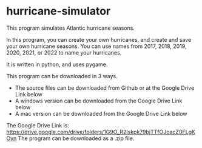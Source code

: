 # hurricane-simulator
This program simulates Atlantic hurricane seasons.

In this program, you can create your own hurricanes, and create and save your own hurricane seasons. You can use names from 2017, 2018, 2019, 2020, 2021, or 2022 to name your hurricanes.

It is written in python, and uses pygame.

This program can be downloaded in 3 ways. 
- The source files can be downloaded from Github or at the Google Drive Link below
- A windows version can be downloaded from the Google Drive Link below
- A mac version can be downloaded from the Google Drive Link below

The Google Drive Link is: https://drive.google.com/drive/folders/1G9O_R2Iskpk79bjTTfOJoacZ0FLgKOvn
The program can be downloaded as a .zip file.
